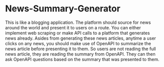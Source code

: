# News-Summary-Generator
This is like a blogging application. The platform should source for news around the world and present it to users on a route. You can either implement web scraping or make API calls to a platform that generates news already. Asides from generating these news articles, anytime a user clicks on any news, you should make use of OpenAPI to summarize the news article before presenting it to them. So users are not reading the full news article, they are reading the summary from OpenAPI. They can then ask OpenAPI questions based on the summary that was presented to them.
